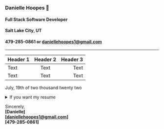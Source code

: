 

### Danielle Hoopes :jack_o_lantern:
#### Full Stack Software Developer
#### Salt Lake City, UT
#### 479-285-0861 or daniellehoopes1@gmail.com 

---

| Header 1    | Header 2    | Header 3 |
| :---        |    :---:    |     ---: |
| Text        | Text        | Text     |
| Text        | Text        | Text     |

July, 19th of two thousand twenty two


<details><summary>If you want my resume</summary>
<p>

#### Op! Here I am!

## Resume/CV
- [Danielle Hoopes Resume](https://hereshecodes.com/DanielleHoopesSoftwareDeveloperResume2022Utah.pdf)

</p>
</details>

Sincerely,\
**[Danielle]**\
**[daniellehoopes1@gmail.com]**\
**[479-285-0861]**
